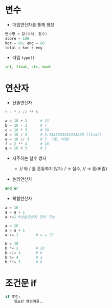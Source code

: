 # 변수
- 대입연산자를 통해 생성
```python
변수명 = 값(수식, 함수)
score = 100
kor = 90; eng = 80
total = kor + eng
```
- 타입 `type()`
```python
int, float, str, bool
```

# 연산자
- 산술연산자
```python
+ - * / // ** %
```
```python
a = 10 + 3      # 13
b = 10 - 3      # 7
c = 10 * 3      # 30
d = 10 / 3      # 3.3333333333333335 (float)
e = 10 // 3     # 3  (몫, 버림)
f = 2 ** 4      # 16
g = 10 % 3      # 1
```
- 자주하는 실수 방지
    - // 와 / 를 혼동하지 않기: / → 실수, // → 몫(버림)
 

- 논리연산자
```python
and or
```
- 복합연산자
```python
a = 10
a = a + 1
a +=1 #산술연산자 전부 가능
```
```python
a = 10
a = a + 1
a += 1        # a = 12

b = 10
b *= 2        # 20
b //= 3       # 6
b %= 4        # 2
b **= 3       # 8
```

# 조건문 if
```python
if 조건:
    필요한 명령어들..
```

